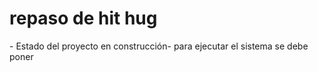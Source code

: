 <h1>repaso de hit hug </h1>
- Estado del proyecto en construcción-
para ejecutar el sistema se debe poner 
